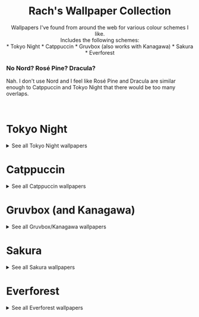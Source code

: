 <div align="center">
    <h1>Rach's Wallpaper Collection</h1>
    <p>
        Wallpapers I've found from around the web for various colour schemes I like.<br>
        Includes the following schemes:<br>
        * Tokyo Night
        * Catppuccin
        * Gruvbox (also works with Kanagawa)
        * Sakura
        * Everforest
    </p>
</div>
<div>
    <h3>No Nord? Rosé Pine? Dracula?</h3>
    <p>
        Nah. I don't use Nord and I feel like Rosé Pine and Dracula are similar enough to Catppuccin and Tokyo Night that there would be too many overlaps.
    </p>
</div>
<br>
<h1>Tokyo Night</h1>
<div id="Tokyo Night">
    <details>
        <summary>See all Tokyo Night wallpapers</summary>
        <img src="https://github.com/kingrach/Wallpapers/blob/main/Tokyo%20Night/15.png" alt="15.png" align="center" width="300px"/> <img src="https://github.com/kingrach/Wallpapers/blob/main/Tokyo%20Night/alex-knight-5-GNa303REg-unsplash.jpg" alt="alex-knight-5-GNa303REg-unsplash.jpg" align="center" width="300px"/> <img src="https://github.com/kingrach/Wallpapers/blob/main/Tokyo%20Night/freeman-zhou-plX7xeNb3Yo-unsplash.jpg" alt="freeman-zhou-plX7xeNb3Yo-unsplash.jpg" align="center" width="300px"/> <img src="https://github.com/kingrach/Wallpapers/blob/main/Tokyo%20Night/hiep-duong--Lp7uKt4Xl0-unsplash.jpg" alt="hiep-duong--Lp7uKt4Xl0-unsplash.jpg" align="center" width="300px"/> <img src="https://github.com/kingrach/Wallpapers/blob/main/Tokyo%20Night/ian-valerio-pPlJrcLvPvw-unsplash.jpg" alt="ian-valerio-pPlJrcLvPvw-unsplash.jpg" align="center" width="300px"/> <img src="https://github.com/kingrach/Wallpapers/blob/main/Tokyo%20Night/jannes-glas-hgxAdNZ_ccg-unsplash.jpg" alt="jannes-glas-hgxAdNZ_ccg-unsplash.jpg" align="center" width="300px"/> <img src="https://github.com/kingrach/Wallpapers/blob/main/Tokyo%20Night/kevin-laminto-7PqRZK6rbaE-unsplash.jpg" alt="kevin-laminto-7PqRZK6rbaE-unsplash.jpg" align="center" width="300px"/> <img src="https://github.com/kingrach/Wallpapers/blob/main/Tokyo%20Night/lets_go_home.png" alt="lets_go_home.png" align="center" width="300px"/> <img src="https://github.com/kingrach/Wallpapers/blob/main/Tokyo%20Night/marie-philipe-boucher-QzsAbHOJBQE-unsplash.jpg" alt="marie-philipe-boucher-QzsAbHOJBQE-unsplash.jpg" align="center" width="300px"/> <img src="https://github.com/kingrach/Wallpapers/blob/main/Tokyo%20Night/okk56hffewk71.png" alt="okk56hffewk71.png" align="center" width="300px"/> <img src="https://github.com/kingrach/Wallpapers/blob/main/Tokyo%20Night/peakpx(3).jpg" alt="peakpx(3).jpg" align="center" width="300px"/> <img src="https://github.com/kingrach/Wallpapers/blob/main/Tokyo%20Night/pexels-janko-ferlic-590478.jpg" alt="pexels-janko-ferlic-590478.jpg" align="center" width="300px"/> <img src="https://github.com/kingrach/Wallpapers/blob/main/Tokyo%20Night/sora-sagano-FAFPHHh8lnc-unsplash.jpg" alt="sora-sagano-FAFPHHh8lnc-unsplash.jpg" align="center" width="300px"/> <img src="https://github.com/kingrach/Wallpapers/blob/main/Tokyo%20Night/takashi-miyazaki-64ajtpEzlYc-unsplash.jpg" alt="takashi-miyazaki-64ajtpEzlYc-unsplash.jpg" align="center" width="300px"/> <img src="https://github.com/kingrach/Wallpapers/blob/main/Tokyo%20Night/wallhaven-gp52ol.png" alt="wallhaven-gp52ol.png" align="center" width="300px"/> <img src="https://github.com/kingrach/Wallpapers/blob/main/Tokyo%20Night/wallhaven-nr6631.jpg" alt="wallhaven-nr6631.jpg" align="center" width="300px"/> <img src="https://github.com/kingrach/Wallpapers/blob/main/Tokyo%20Night/Wallpaper.jpg" alt="Wallpaper.jpg" align="center" width="300px"/>
    </details>
</div>
<h1>Catppuccin</h1>
<div id="Catppuccin">
    <details>
        <summary>See all Catppuccin wallpapers</summary>
        <img src="https://github.com/kingrach/Wallpapers/blob/main/Catppuccin/14 - BgotbjS.jpg" alt="14 - BgotbjS.jpg" align="center" width="300px"/>
        <img src="https://github.com/kingrach/Wallpapers/blob/main/Catppuccin/378277bd54985b2e9539e1a3181cddba.jpg" alt="378277bd54985b2e9539e1a3181cddba.jpg" align="center" width="300px"/>
        <img src="https://github.com/kingrach/Wallpapers/blob/main/Catppuccin/alexandra-mirghe-mu6b4R4mAwg-unsplash.jpg" alt="alexandra-mirghe-mu6b4R4mAwg-unsplash.jpg" align="center" width="300px"/>
        <img src="https://github.com/kingrach/Wallpapers/blob/main/Catppuccin/anders-jilden-AkUR27wtaxs-unsplash.jpg" alt="anders-jilden-AkUR27wtaxs-unsplash.jpg" align="center" width="300px"/>
        <img src="https://github.com/kingrach/Wallpapers/blob/main/Catppuccin/cedric-letsch-iMRKdRT3ZZ0-unsplash.jpg" alt="cedric-letsch-iMRKdRT3ZZ0-unsplash.jpg" align="center" width="300px"/>
        <img src="https://github.com/kingrach/Wallpapers/blob/main/Catppuccin/cris-tagupa-lT7zmkth3o8-unsplash.jpg" alt="cris-tagupa-lT7zmkth3o8-unsplash.jpg" align="center" width="300px"/>
        <img src="https://github.com/kingrach/Wallpapers/blob/main/Catppuccin/damien-cornu-VzsixizA4c8-unsplash.jpg" alt="damien-cornu-VzsixizA4c8-unsplash.jpg" align="center" width="300px"/>
        <img src="https://github.com/kingrach/Wallpapers/blob/main/Catppuccin/diliara-garifullina-AUVRWz03b2Q-unsplash.jpg" alt="diliara-garifullina-AUVRWz03b2Q-unsplash.jpg" align="center" width="300px"/>
        <img src="https://github.com/kingrach/Wallpapers/blob/main/Catppuccin/extra-10.png" alt="extra-10.png" align="center" width="300px"/>
        <img src="https://github.com/kingrach/Wallpapers/blob/main/Catppuccin/freezydreamin-quS7YOKdiXA-unsplash.jpg" alt="freezydreamin-quS7YOKdiXA-unsplash.jpg" align="center" width="300px"/>
        <img src="https://github.com/kingrach/Wallpapers/blob/main/Catppuccin/Green_Energy.jpg" alt="Green_Energy.jpg" align="center" width="300px"/>
        <img src="https://github.com/kingrach/Wallpapers/blob/main/Catppuccin/jake-nebov-oTPtkma3bjw-unsplash.jpg" alt="jake-nebov-oTPtkma3bjw-unsplash.jpg" align="center" width="300px"/>
        <img src="https://github.com/kingrach/Wallpapers/blob/main/Catppuccin/JapaneseStreetView.jpg" alt="JapaneseStreetView.jpg" align="center" width="300px"/>
        <img src="https://github.com/kingrach/Wallpapers/blob/main/Catppuccin/manu-franco-hszHumfW4wM-unsplash.jpg" alt="manu-franco-hszHumfW4wM-unsplash.jpg" align="center" width="300px"/>
        <img src="https://github.com/kingrach/Wallpapers/blob/main/Catppuccin/piotr-chrobot-6oUsyeYXgTg-unsplash.jpg" alt="piotr-chrobot-6oUsyeYXgTg-unsplash.jpg" align="center" width="300px"/>
        <img src="https://github.com/kingrach/Wallpapers/blob/main/Catppuccin/sunset_yosemite_valley_oleg_chursin.jpg" alt="sunset_yosemite_valley_oleg_chursin.jpg" align="center" width="300px"/>
        <img src="https://github.com/kingrach/Wallpapers/blob/main/Catppuccin/tree_in_water_anaka_otago_ken_cheung.jpg" alt="tree_in_water_anaka_otago_ken_cheung.jpg" align="center" width="300px"/>
        <img src="https://github.com/kingrach/Wallpapers/blob/main/Catppuccin/wallhaven-4opomm.jpg" alt="wallhaven-4opomm.jpg" align="center" width="300px"/>
    </details>
</div>
<h1>Gruvbox (and Kanagawa)</h1>
<div id="gruvbox">
    <details>
        <summary>See all Gruvbox/Kanagawa wallpapers</summary>
        <img src="https://github.com/kingrach/Wallpapers/blob/main/Gruvbox%20(&%20Kanagawa)/9Tej6V0.jpeg" alt="9Tej6V0.jpeg" align="center" width="300px"/>
        <img src="https://github.com/kingrach/Wallpapers/blob/main/Gruvbox%20(&%20Kanagawa)/59%20-%20Po7I8eZ.jpg?raw=true" alt="59 - Po7I8eZ.jpg" align="center" width="300px"/>
        <img src="https://github.com/kingrach/Wallpapers/blob/main/Gruvbox%20(&%20Kanagawa)/127H.jpg" alt="127H.jpg" align="center" width="300px"/>
        <img src="https://github.com/kingrach/Wallpapers/blob/main/Gruvbox%20(&%20Kanagawa)/1638597695178.jpg" alt="1638597695178.jpg" align="center" width="300px"/>
        <img src="https://github.com/kingrach/Wallpapers/blob/main/Gruvbox%20(&%20Kanagawa)/adrian-trinkaus-ICw7ZkUo9Ic-unsplash.jpg" alt="adrian-trinkaus-ICw7ZkUo9Ic-unsplash.jpg" align="center" width="300px"/>
        <img src="https://github.com/kingrach/Wallpapers/blob/main/Gruvbox%20(&%20Kanagawa)/d0a.1.0.png" alt="d0a.1.0.png" align="center" width="300px"/>
        <img src="https://github.com/kingrach/Wallpapers/blob/main/Gruvbox%20(&%20Kanagawa)/darran-shen-XGWZTHwff08-unsplash.jpg" alt="darran-shen-XGWZTHwff08-unsplash.jpg" align="center" width="300px"/>
        <img src="https://github.com/kingrach/Wallpapers/blob/main/Gruvbox%20(&%20Kanagawa)/denys-nevozhai-D68ADLeMh5Q-unsplash.jpg" alt="denys-nevozhai-D68ADLeMh5Q-unsplash.jpg" align="center" width="300px"/>
        <img src="https://github.com/kingrach/Wallpapers/blob/main/Gruvbox%20(&%20Kanagawa)/eberhard-grossgasteiger-yF9Tm4qrYmM-unsplash.jpg" alt="eberhard-grossgasteiger-yF9Tm4qrYmM-unsplash.jpg" align="center" width="300px"/>
        <img src="https://github.com/kingrach/Wallpapers/blob/main/Gruvbox%20(&%20Kanagawa)/george-dagerotip-uAbzbIphr4s-unsplash.jpg" alt="george-dagerotip-uAbzbIphr4s-unsplash.jpg" align="center" width="300px"/>
        <img src="https://github.com/kingrach/Wallpapers/blob/main/Gruvbox%20(&%20Kanagawa)/gruvbox_anime_landscape.png" alt="gruvbox_anime_landscape.png" align="center" width="300px"/>
        <img src="https://github.com/kingrach/Wallpapers/blob/main/Gruvbox%20(&%20Kanagawa)/GYZdHK5.png" alt="GYZdHK5.png" align="center" width="300px"/>
        <img src="https://github.com/kingrach/Wallpapers/blob/main/Gruvbox%20(&%20Kanagawa)/jonatan-lewczuk-2BTvhn7OGCs-unsplash.jpg" alt="jonatan-lewczuk-2BTvhn7OGCs-unsplash.jpg" align="center" width="300px"/>
        <img src="https://github.com/kingrach/Wallpapers/blob/main/Gruvbox%20(&%20Kanagawa)/kevin-laminto-B2dBrvXZWfk-unsplash.jpg" alt="kevin-laminto-B2dBrvXZWfk-unsplash.jpg" align="center" width="300px"/>
        <img src="https://github.com/kingrach/Wallpapers/blob/main/Gruvbox%20(&%20Kanagawa)/kyoto_streets.png" alt="kyoto_streets.png" align="center" width="300px"/>
        <img src="https://github.com/kingrach/Wallpapers/blob/main/Gruvbox%20(&%20Kanagawa)/laro-agustina-6EejVqsD2VI-unsplash.jpg" alt="laro-agustina-6EejVqsD2VI-unsplash.jpg" align="center" width="300px"/>
        <img src="https://github.com/kingrach/Wallpapers/blob/main/Gruvbox%20(&%20Kanagawa)/leif-niemczik-Gp8R_D5klig-unsplash.jpg" alt="leif-niemczik-Gp8R_D5klig-unsplash.jpg" align="center" width="300px"/>
        <img src="https://github.com/kingrach/Wallpapers/blob/main/Gruvbox%20(&%20Kanagawa)/malaya-sadler-AyLE8fGt9_k-unsplash.jpg" alt="malaya-sadler-AyLE8fGt9_k-unsplash.jpg" align="center" width="300px"/>
        <img src="https://github.com/kingrach/Wallpapers/blob/main/Gruvbox%20(&%20Kanagawa)/mateusz-klein-a1BlhTu0lMI-unsplash.jpg" alt="mateusz-klein-a1BlhTu0lMI-unsplash.jpg" align="center" width="300px"/>
        <img src="https://github.com/kingrach/Wallpapers/blob/main/Gruvbox%20(&%20Kanagawa)/pexels-evgeny-tchebotarev-2187605.jpg" alt="pexels-evgeny-tchebotarev-2187605.jpg" align="center" width="300px"/>
        <img src="https://github.com/kingrach/Wallpapers/blob/main/Gruvbox%20(&%20Kanagawa)/sandy-kawadkar-T3gzERxg100-unsplash.jpg" alt="sandy-kawadkar-T3gzERxg100-unsplash.jpg" align="center" width="300px"/>
        <img src="https://github.com/kingrach/Wallpapers/blob/main/Gruvbox%20(&%20Kanagawa)/skyscraper_1.png" alt="skyscraper_1.png" align="center" width="300px"/>
        <img src="https://github.com/kingrach/Wallpapers/blob/main/Gruvbox%20(&%20Kanagawa)/tianshu-liu-SBK40fdKbAg-unsplash.jpg" alt="tianshu-liu-SBK40fdKbAg-unsplash.jpg" align="center" width="300px"/>
        <img src="https://github.com/kingrach/Wallpapers/blob/main/Gruvbox%20(&%20Kanagawa)/TQMWTSq.jpg" alt="TQMWTSq.jpg" align="center" width="300px"/>
        <img src="https://github.com/kingrach/Wallpapers/blob/main/Gruvbox%20(&%20Kanagawa)/wallhaven-kx9ql7.jpg" alt="wallhaven-kx9ql7.jpg" align="center" width="300px"/>
        <img src="https://github.com/kingrach/Wallpapers/blob/main/Gruvbox%20(&%20Kanagawa)/Widgets_pt._1_1.png" alt="Widgets_pt._1_1.png" align="center" width="300px"/>
        <img src="https://github.com/kingrach/Wallpapers/blob/main/Gruvbox%20(&%20Kanagawa)/yuya-yoshioka-0IvwihAQy5s-unsplash.jpg" alt="yuya-yoshioka-0IvwihAQy5s-unsplash.jpg" align="center" width="300px"/>
    </details>
</div>
<h1>Sakura</h1>
<div id="sakura">
    <details>
        <summary>See all Sakura wallpapers</summary>
        <img src="https://github.com/kingrach/Wallpapers/blob/main/Sakura/02.png" alt="02.png" align="center" width="300px"/>
        <img src="https://github.com/kingrach/Wallpapers/blob/main/Sakura/120%20-%20KnFPX73.jpg" alt="120 - KnFPX73.jpg" align="center" width="300px"/>
        <img src="https://github.com/kingrach/Wallpapers/blob/main/Sakura/andy-he-PuJc2Sodi94-unsplash.jpg" alt="andy-he-PuJc2Sodi94-unsplash.jpg" align="center" width="300px"/>
        <img src="https://github.com/kingrach/Wallpapers/blob/main/Sakura/andy-vult-UuCfigNs-L0-unsplash.jpg" alt="andy-vult-UuCfigNs-L0-unsplash.jpg" align="center" width="300px"/>
        <img src="https://github.com/kingrach/Wallpapers/blob/main/Sakura/castle_in_the_sky_studio_ghilbi.jpg" alt="castle_in_the_sky_studio_ghilbi.jpg" align="center" width="300px"/>
        <img src="https://github.com/kingrach/Wallpapers/blob/main/Sakura/cetteup-d3ci37Gcgxg-unsplash.jpg" alt="cetteup-d3ci37Gcgxg-unsplash.jpg" align="center" width="300px"/>
        <img src="https://github.com/kingrach/Wallpapers/blob/main/Sakura/eugene-zhyvchik-UTcj1RKZsxo-unsplash.jpg" alt="eugene-zhyvchik-UTcj1RKZsxo-unsplash.jpg" align="center" width="300px"/>
        <img src="https://github.com/kingrach/Wallpapers/blob/main/Sakura/giullianna-balza-O94l6m26M1c-unsplash.jpg" alt="giullianna-balza-O94l6m26M1c-unsplash.jpg" align="center" width="300px"/>
        <img src="https://github.com/kingrach/Wallpapers/blob/main/Sakura/khara-woods-2oH_h6odBrg-unsplash.jpg" alt="khara-woods-2oH_h6odBrg-unsplash.jpg" align="center" width="300px"/>
        <img src="https://github.com/kingrach/Wallpapers/blob/main/Sakura/maksym-ostrozhynskyy-w6OniVDCfn0-unsplash.jpg" alt="maksym-ostrozhynskyy-w6OniVDCfn0-unsplash.jpg" align="center" width="300px"/>
        <img src="https://github.com/kingrach/Wallpapers/blob/main/Sakura/mayer-tawfik-CwMQ3O8Ax18-unsplash.jpg" alt="mayer-tawfik-CwMQ3O8Ax18-unsplash.jpg" align="center" width="300px"/>
        <img src="https://github.com/kingrach/Wallpapers/blob/main/Sakura/meiying-ng-OrwkD-iWgqg-unsplash.jpg" alt="meiying-ng-OrwkD-iWgqg-unsplash.jpg" align="center" width="300px"/>
        <img src="https://github.com/kingrach/Wallpapers/blob/main/Sakura/mi-min-pkpqoBp11Jc-unsplash.jpg" alt="mi-min-pkpqoBp11Jc-unsplash.jpg" align="center" width="300px"/>
        <img src="https://github.com/kingrach/Wallpapers/blob/main/Sakura/p6J7ulY.png" alt="p6J7ulY.png" align="center" width="300px"/>
        <img src="https://github.com/kingrach/Wallpapers/blob/main/Sakura/sakura.jpg" alt="sakura.jpg" align="center" width="300px"/>
        <img src="https://github.com/kingrach/Wallpapers/blob/main/Sakura/tony-lam-hoang-KH4o8F-TNB4-unsplash.jpg" alt="tony-lam-hoang-KH4o8F-TNB4-unsplash.jpg" align="center" width="300px"/>
        <img src="https://github.com/kingrach/Wallpapers/blob/main/Sakura/wallhaven-0jvgvm.jpg" alt="wallhaven-0jvgvm.jpg" align="center" width="300px"/>
        <img src="https://github.com/kingrach/Wallpapers/blob/main/Sakura/wallhaven-g818jd.png" alt="wallhaven-g818jd.png" align="center" width="300px"/>
        <img src="https://github.com/kingrach/Wallpapers/blob/main/Sakura/wallhaven-wqqerq.png" alt="wallhaven-wqqerq.png" align="center" width="300px"/>
        <img src="https://github.com/kingrach/Wallpapers/blob/main/Sakura/Xero1.jpg" alt="Xero1.jpg" align="center" width="300px"/>
        <img src="https://github.com/kingrach/Wallpapers/blob/main/Sakura/yu-kato-824OwkP7sgk-unsplash.jpg" alt="yu-kato-824OwkP7sgk-unsplash.jpg" align="center" width="300px"/>
    </details>
</div>
<h1>Everforest</h1>
<div id="everforest">
    <details>
        <summary>See all Everforest wallpapers</summary>
        <img src="https://github.com/kingrach/Wallpapers/blob/main/Everforest/00.png" alt="00.png" align="center" width="300px"/>
        <img src="https://github.com/kingrach/Wallpapers/blob/main/Everforest/01.png" alt="01.png" align="center" width="300px"/>
        <img src="https://github.com/kingrach/Wallpapers/blob/main/Everforest/10%20-%20IkFbADX.png" alt="10 - IkFbADX.png" align="center" width="300px"/>
        <img src="https://github.com/kingrach/Wallpapers/blob/main/Everforest/37%20-%20zZ6lun8.jpg" alt="37 - zZ6lun8.jpg" align="center" width="300px"/>
        <img src="https://github.com/kingrach/Wallpapers/blob/main/Everforest/175fe5597b12c33ba7c9864404772bbd.jpg" alt="175fe5597b12c33ba7c9864404772bbd.jpg" align="center" width="300px"/>
        <img src="https://github.com/kingrach/Wallpapers/blob/main/Everforest/aaron-alvarado-OZSNnAU5RPk-unsplash.jpg" alt="aaron-alvarado-OZSNnAU5RPk-unsplash.jpg" align="center" width="300px"/>
        <img src="https://github.com/kingrach/Wallpapers/blob/main/Everforest/andre-benz-qi2hmCwlhcE-unsplash.jpg" alt="andre-benz-qi2hmCwlhcE-unsplash.jpg" align="center" width="300px"/>
        <img src="https://github.com/kingrach/Wallpapers/blob/main/Everforest/annie-spratt-J4gm_1GKfAA-unsplash.jpg" alt="annie-spratt-J4gm_1GKfAA-unsplash.jpg" align="center" width="300px"/>
        <img src="https://github.com/kingrach/Wallpapers/blob/main/Everforest/aTzsemi.jpeg" alt="aTzsemi.jpeg" align="center" width="300px"/>
        <img src="https://github.com/kingrach/Wallpapers/blob/main/Everforest/berries.png" alt="berries.png" align="center" width="300px"/>
        <img src="https://github.com/kingrach/Wallpapers/blob/main/Everforest/dan-otis-OYFHT4X5isg-unsplash.jpg" alt="dan-otis-OYFHT4X5isg-unsplash.jpg" align="center" width="300px"/>
        <img src="https://github.com/kingrach/Wallpapers/blob/main/Everforest/florian-olivo-61R7g-mXxiM-unsplash.jpg" alt="florian-olivo-61R7g-mXxiM-unsplash.jpg" align="center" width="300px"/>
        <img src="https://github.com/kingrach/Wallpapers/blob/main/Everforest/florian-olivo-Xdtsflkdi0M-unsplash.jpg" alt="florian-olivo-Xdtsflkdi0M-unsplash.jpg" align="center" width="300px"/>
        <img src="https://github.com/kingrach/Wallpapers/blob/main/Everforest/gXLUHAc.jpeg" alt="gXLUHAc.jpeg" align="center" width="300px"/>
        <img src="https://github.com/kingrach/Wallpapers/blob/main/Everforest/haseeb-jamil-J2jtcRbiL-4-unsplash.jpg" alt="haseeb-jamil-J2jtcRbiL-4-unsplash.jpg" align="center" width="300px"/>
        <img src="https://github.com/kingrach/Wallpapers/blob/main/Everforest/japanese_street_shop.png" alt="japanese_street_shop.png" align="center" width="300px"/>
        <img src="https://github.com/kingrach/Wallpapers/blob/main/Everforest/karina-skrypnik--EQ8L9lY50A-unsplash.jpg" alt="karina-skrypnik--EQ8L9lY50A-unsplash.jpg" align="center" width="300px"/>
        <img src="https://github.com/kingrach/Wallpapers/blob/main/Everforest/mtn.jpg" alt="mtn.jpg" align="center" width="300px"/>
        <img src="https://github.com/kingrach/Wallpapers/blob/main/Everforest/wallhaven-1j7d2w.jpg" alt="wallhaven-1j7d2w.jpg" align="center" width="300px"/>
        <img src="https://github.com/kingrach/Wallpapers/blob/main/Everforest/wallhaven-4oxkwp.jpg" alt="wallhaven-4oxkwp.jpg" align="center" width="300px"/>
        <img src="https://github.com/kingrach/Wallpapers/blob/main/Everforest/wallhaven-p2e113.jpg" alt="wallhaven-p2e113.jpg" align="center" width="300px"/>
    </details>
</div>